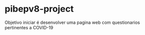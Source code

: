 # pibepv8-project
Objetivo iniciar é desenvolver uma pagina web com questionarios pertinentes a COVID-19
